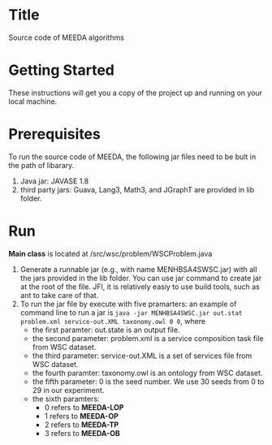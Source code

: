 # Title
Source code of MEEDA algorithms

# Getting Started
These instructions will get you a copy of the project up and running on your local machine.

# Prerequisites

To run the source code of MEEDA, the following jar files need to be bult in the path of libarary.
1. Java jar: JAVASE 1.8
2. third party jars: Guava, Lang3, Math3, and JGraphT are provided in lib folder.

# Run 

**Main class** is located at /src/wsc/problem/WSCProblem.java

1. Generate a runnable jar (e.g., with name MENHBSA4SWSC.jar) with all the jars provided in the lib folder. You can use jar command to create jar at the root of the file. JFI, it is relatively easiy to use build tools, such as ant to take care of that.
2. To run the jar file by execute with five pramarters: an example of command line to run a jar is `java -jar MENHBSA4SWSC.jar out.stat problem.xml service-out.XML taxonomy.owl 0 0`, where
   - the first paramter: out.state is an output file.
   - the second parameter: problem.xml is a service composition task file from WSC dataset.
   - the third parameter: service-out.XML is a set of services file from WSC dataset. 
   - the fourth paramter: taxonomy.owl is an ontology from WSC dataset.
   - the fifth parameter: 0 is the seed number. We use 30 seeds from 0 to 29 in our experiment.
   - the sixth paramters: 
      - 0 refers to **MEEDA-LOP** 
      - 1 refers to **MEEDA-OP** 
      - 2 refers to **MEEDA-TP** 
      - 3 refers to **MEEDA-OB**
